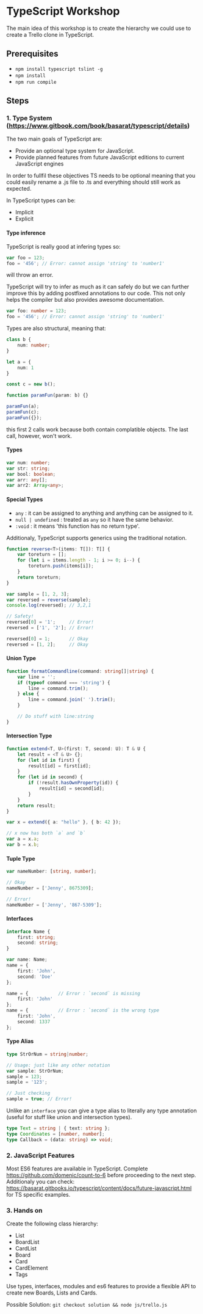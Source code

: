 # TypeScript Workshop

The main idea of this workshop is to create the hierarchy we could use to create a Trello clone in TypeScript.

## Prerequisites

- `npm install typescript tslint -g`
- `npm install`
- `npm run compile`

## Steps

### 1. Type System (https://www.gitbook.com/book/basarat/typescript/details)

The two main goals of TypeScript are:
- Provide an optional type system for JavaScript.
- Provide planned features from future JavaScript editions to current JavaScript engines

In order to fullfil these objectives TS needs to be optional meaning that you could easily rename a .js file to .ts and everything should still work as expected.

In TypeScript types can be:
- Implicit
- Explicit

#### Type inference

TypeScript is really good at infering types so:

```ts
var foo = 123;
foo = '456'; // Error: cannot assign 'string' to 'number1'
```

will throw an error. 

TypeScript will try to infer as much as it can safely do but we can further improve this by adding postfixed annotations to our code. This not only helps the compiler but also provides awesome documentation.

```ts
var foo: number = 123;
foo = '456'; // Error: cannot assign 'string' to 'number1'
```

Types are also structural, meaning that:

```ts
class b {
	num: number;
}

let a = {
    num: 1
}

const c = new b();

function paramFun(param: b) {}

paramFun(a);
paramFun(c);
paramFun({});
```

this first 2 calls work because both contain complatible objects. The last call, however, won't work.

#### Types

```ts
var num: number;
var str: string;
var bool: boolean;
var arr: any[]; 
var arr2: Array<any>;
```

#### Special Types

- `any` : it can be assigned to anything and anything can be assigned to it.
- `null | undefined` : treated as `any` so it have the same behavior.
- `:void` : it means 'this function has no return type'.

Additionaly, TypeScript supports generics using the traditional <T> notation.

```ts
function reverse<T>(items: T[]): T[] {
    var toreturn = [];
    for (let i = items.length - 1; i >= 0; i--) {
        toreturn.push(items[i]);
    }
    return toreturn;
}

var sample = [1, 2, 3];
var reversed = reverse(sample);
console.log(reversed); // 3,2,1

// Safety!
reversed[0] = '1';     // Error!
reversed = ['1', '2']; // Error!

reversed[0] = 1;       // Okay
reversed = [1, 2];     // Okay
```

#### Union Type
```ts
function formatCommandline(command: string[]|string) {
    var line = '';
    if (typeof command === 'string') {
        line = command.trim();
    } else {
        line = command.join(' ').trim();
    }

    // Do stuff with line:string
}
```

#### Intersection Type
```ts
function extend<T, U>(first: T, second: U): T & U {
    let result = <T & U> {};
    for (let id in first) {
        result[id] = first[id];
    }
    for (let id in second) {
        if (!result.hasOwnProperty(id)) {
            result[id] = second[id];
        }
    }
    return result;
}

var x = extend({ a: "hello" }, { b: 42 });

// x now has both `a` and `b`
var a = x.a;
var b = x.b;
```

#### Tuple Type
```ts
var nameNumber: [string, number];

// Okay
nameNumber = ['Jenny', 8675309];

// Error!
nameNumber = ['Jenny', '867-5309'];
```

#### Interfaces
```ts
interface Name {
    first: string;
    second: string;
}

var name: Name;
name = {
    first: 'John',
    second: 'Doe'
};

name = {           // Error : `second` is missing
    first: 'John'
};
name = {           // Error : `second` is the wrong type
    first: 'John',
    second: 1337
};
```

#### Type Alias
```ts
type StrOrNum = string|number;

// Usage: just like any other notation
var sample: StrOrNum;
sample = 123;
sample = '123';

// Just checking
sample = true; // Error!
```
Unlike an `interface` you can give a type alias to literally any type annotation (useful for stuff like union and intersection types). 
```ts
type Text = string | { text: string };
type Coordinates = [number, number];
type Callback = (data: string) => void;
```

### 2. JavaScript Features

Most ES6 features are available in TypeScript.
Complete https://github.com/domenic/count-to-6 before proceeding to the next step.
Additionaly you can check: https://basarat.gitbooks.io/typescript/content/docs/future-javascript.html for TS specific examples.

### 3. Hands on

Create the following class hierarchy:

- List
- BoardList
- CardList
- Board
- Card
- CardElement
- Tags

Use types, interfaces, modules and es6 features to provide a flexible API to create new Boards, Lists and Cards.

Possible Solution: `git checkout solution && node js/trello.js`


